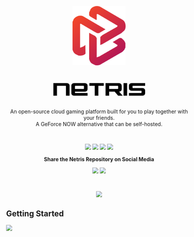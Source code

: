 <div align="center">
<div>

<a href="https://netris.me" >
<img height="160" src="/assets/logo.png">
</a>

</div>

&nbsp;
&nbsp;

<div align="center" >
<h1 style="display:none">netris</h1>
<a href="https://netris.me" >
<picture>
  <source media="(prefers-color-scheme: dark)" srcset="/assets/logo-name-white.png">
  <source media="(prefers-color-scheme: light)" srcset="/assets/logo-name-black.png">
  <img alt="netris logo name" src="/assets/logo-name-black.png">
</picture>
</a>

</div>
&nbsp;
&nbsp;

An open-source cloud gaming platform built for you to play together with your friends. <br/> A GeForce NOW alternative that can be self-hosted.<br/>

</div>

&nbsp;
&nbsp;
 <div align="center" >

[![][github-release-shield]][github-release-link]
[![][discord-shield]][discord-link]
[![][github-license-shield]][github-license-link]
[![][github-stars-shield]][github-stars-link]

**Share the Netris Repository on Social Media**

[![][share-x-shield]][share-x-link]
[![][share-reddit-shield]][share-reddit-link]

</div>
&nbsp;
&nbsp;

<div align="center" >

[![][image-overview]][website-link]

</div>

## Getting Started


[![][image-star]][github-stars-link]

[github-release-link]: https://github.com/wanjohiryan/netris/releases
[github-release-shield]: https://img.shields.io/github/v/release/wanjohiryan/netris?color=369eff&labelColor=black&logo=github&style=flat-square
[discord-shield]: https://img.shields.io/discord/1080111004698021909?color=5865F2&label=discord&labelColor=black&logo=discord&logoColor=white&style=flat-square
[discord-link]: https://discord.com/invite/Y6etn3qKZ3
[github-license-shield]: https://img.shields.io/github/license/wanjohiryan/netris?color=white&labelColor=black&style=flat-square
[github-license-link]: https://github.com/wanjohiryan/netris/blob/main/LICENSE
[github-stars-shield]: https://img.shields.io/github/stars/wanjohiryan/netris?color=ffcb47&labelColor=black&style=flat-square
[github-stars-link]: https://github.com/wanjohiryan/netris/network/stargazers
[share-x-shield]: https://img.shields.io/badge/-share%20on%20x-black?labelColor=black&logo=x&logoColor=white&style=flat-square
[share-x-link]: https://twitter.com/intent/tweet?text=Hey%2C%20check%20out%20this%20Github%20repository.%20It%20is%20an%20open-source%20self-hosted%20Geforce%20Now%20alternative.&url=https%3A%2F%2Fgithub.com%2Fwanjohiryan%2Fnetris
[share-reddit-shield]: https://img.shields.io/badge/-share%20on%20reddit-black?labelColor=black&logo=reddit&logoColor=white&style=flat-square
[share-reddit-link]: https://www.reddit.com/submit?title=Hey%2C%20check%20out%20this%20Github%20repository.%20It%20is%20an%20open-source%20self-hosted%20Geforce%20Now%20alternative.&url=https%3A%2F%2Fgithub.com%2Fwanjohiryan%2Fnetris
[image-overview]: assets/banner.png
[website-link]: https://netris.me
[image-star]: assets/star-us.png
